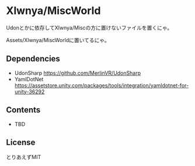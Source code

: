 # Xlwnya/MiscWorld

Udonとかに依存してXlwnya/Miscの方に置けないファイルを置くにゃ。

Assets/Xlwnya/MiscWorldに置いてるにゃ。

## Dependencies
* UdonSharp https://github.com/MerlinVR/UdonSharp
* YamlDotNet https://assetstore.unity.com/packages/tools/integration/yamldotnet-for-unity-36292

## Contents
* TBD

## License
とりあえずMIT
